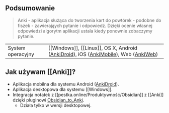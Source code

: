 ## Podsumowanie
> Anki - aplikacja służąca do tworzenia kart do powtórek - podobne do fiszek - zawierająych pytanie i odpowiedź. Dzięki ocenie własnej odpowiedzi algorytm aplikacji ustala kiedy ponownie zobaczymy pytanie.

  |                   |     |
  | ----------------- | --- |
  | System operacyjny | [[Windows]], [[Linux]], OS X, Android ([AnkiDroid](https://play.google.com/store/apps/details?id=com.ichi2.anki)), iOS ([AnkiMobile](https://itunes.apple.com/us/app/ankimobile-flashcards/id373493387)), Web ([AnkiWeb](https://ankiweb.net/))
## Jak używam [[Anki]]?
- Aplikacja mobilna dla systemu Android ([AnkiDroid](https://play.google.com/store/apps/details?id=com.ichi2.anki)).
- Aplikacja desktopowa dla systemu [[Windows]].
- Integracja notatek z [[pestka.online/Produktywność/Obsidian]] z [[Anki]] dzięki pluginowi [Obsidian_to_Anki](https://github.com/Pseudonium/Obsidian_to_Anki).
	- Działa tylko w wersji desktopowej.